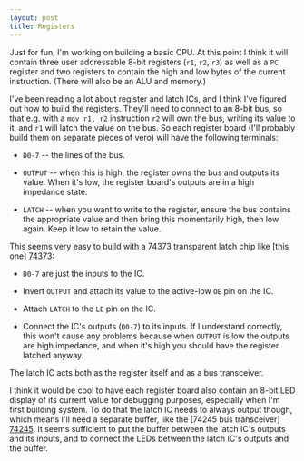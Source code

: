 ```yaml
---
layout: post
title: Registers
---
```


Just for fun, I'm working on building a basic CPU. At this point I think it
will contain three user addressable 8-bit registers (`r1`, `r2`, `r3`) as well
as a `PC` register and two registers to contain the high and low bytes of the
current instruction. (There will also be an ALU and memory.)

I've been reading a lot about register and latch ICs, and I think I've figured
out how to build the registers. They'll need to connect to an 8-bit bus, so
that e.g. with a `mov r1, r2` instruction `r2` will own the bus, writing its
value to it, and `r1` will latch the value on the bus. So each register board
(I'll probably build them on separate pieces of vero) will have the following
terminals:

 *  `D0-7` -- the lines of the bus.

 *  `OUTPUT` -- when this is high, the register owns the bus and outputs its
    value. When it's low, the register board's outputs are in a high impedance
    state.

 *  `LATCH` -- when you want to write to the register, ensure the bus contains
    the appropriate value and then bring this momentarily high, then low again.
    Keep it low to retain the value.

This seems very easy to build with a 74373 transparent latch chip like [this
one] [74373]:

 *  `D0-7` are just the inputs to the IC.

 *  Invert `OUTPUT` and attach its value to the active-low `OE` pin on the IC.

 *  Attach `LATCH` to the `LE` pin on the IC.

 *  Connect the IC's outputs (`Q0-7`) to its inputs. If I understand correctly,
    this won't cause any problems because when `OUTPUT` is low the outputs are
    high impedance, and when it's high you should have the register latched
    anyway.

The latch IC acts both as the register itself and as a bus transceiver.

I think it would be cool to have each register board also contain an 8-bit LED
display of its current value for debugging purposes, especially when I'm first
building system. To do that the latch IC needs to always output though, which
means I'll need a separate buffer, like the [74245 bus transceiver] [74245]. It
seems sufficient to put the buffer between the latch IC's outputs and its
inputs, and to connect the LEDs between the latch IC's outputs and the buffer.

[74373]: http://au.farnell.com/nxp/74hct373n/74hct-cmos-74hct373-dip20-5v/dp/382358
[74245]: http://au.farnell.com/texas-instruments/sn74hct245n/bus-transceiver-octal-74hct245/dp/9591931
